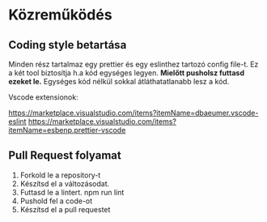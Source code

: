 # Közreműködés

## Coding style betartása

Minden rész tartalmaz egy prettier és egy eslinthez tartozó config file-t. Ez a két tool biztosítja h.a kód egységes legyen. **Mielőtt pusholsz futtasd ezeket le.**
Egységes kód nélkül sokkal átláthatatlanabb lesz a kód.

Vscode extensionok:

https://marketplace.visualstudio.com/items?itemName=dbaeumer.vscode-eslint
https://marketplace.visualstudio.com/items?itemName=esbenp.prettier-vscode

## Pull Request folyamat
1. Forkold le a repository-t
2. Készítsd el a változásodat.
3. Futtasd le a lintert. npm run lint
4. Pushold fel a code-ot
5. Készítsd el a pull requestet
